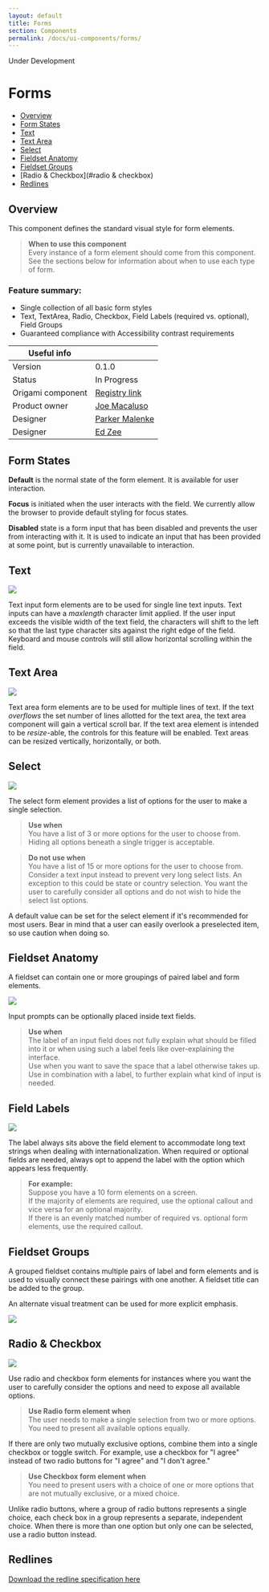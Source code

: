 ```yaml
---
layout: default
title: Forms
section: Components
permalink: /docs/ui-components/forms/
---
```


<aside>Under Development</aside>

# Forms

* [Overview](#overview)
* [Form States](#form-states)
* [Text](#text)
* [Text Area](#text-area)
* [Select](#select)
* [Fieldset Anatomy](#fieldset-anatomy)
* [Fieldset Groups](#fieldset-groups)
* [Radio & Checkbox](#radio & checkbox)
* [Redlines](#redlines)


## Overview
This component defines the standard visual style for form elements.

> **When to use this component**  
> Every instance of a form element should come from this component. See the sections below for information about when to use each type of form.

### Feature summary:

- Single collection of all basic form styles
- Text, TextArea, Radio, Checkbox, Field Labels (required vs. optional), Field Groups
- Guaranteed compliance with Accessibility contrast requirements


|   Useful info          |                                       |
|------------------------|---------------------------------------|
|   Version              |    0.1.0                              |
|   Status               |    In Progress                        |
|   Origami component    |    [Registry link][reg-entry]         |
|   Product owner        |    [Joe Macaluso][jm-contact]         |
|   Designer             |    [Parker Malenke][pm-contact]       |
|   Designer             |    [Ed Zee][ez-contact]               |

[pm-contact]: mailto:parker.malenke@pearson.com
[ez-contact]: mailto:edward.zee@pearson.com
[jm-contact]: mailto:joe.macaluso@pearson.com
[reg-entry]:  https://origami.pearsoned.com/registry/components/o-forms
[sk]:         ./assets/o-app-header.sketch

## Form States

**Default** is the normal state of the form element.  It is available for user interaction.

**Focus** is initiated when the user interacts with the field.  We currently allow the browser to provide default styling for focus states.

**Disabled** state is a form input that has been disabled and prevents the user from interacting with it.  It is used to indicate an input that has been provided at some point, but is currently unavailable to interaction.

## Text

![](./assets/text.png)

Text input form elements are to be used for single line text inputs.  Text inputs can have a <i>maxlength</i> character limit applied.  If the user input exceeds the visible width of the text field, the characters will shift to the left so that the last type character sits against the right edge of the field.  Keyboard and mouse controls will still allow horizontal scrolling within the field.

## Text Area

![](./assets/textarea.png)

Text area form elements are to be used for multiple lines of text.  If the text <i>overflows</i> the set number of lines allotted for the text area, the text area component will gain a vertical scroll bar.  If the text area element is intended to be <i>resize</i>-able, the controls for this feature will be enabled.  Text areas can be resized vertically, horizontally, or both.

## Select

![](./assets/select.png)

The select form element provides a list of options for the user to make a single selection.  
> **Use when**  
> You have a list of 3 or more options for the user to choose from.  
> Hiding all options beneath a single trigger is acceptable.

> **Do not use when**  
> You have a list of 15 or more options for the user to choose from.  Consider a text input instead to prevent very long select lists.  An exception to this could be state or country selection.
> You want the user to carefully consider all options and do not wish to hide the select list options.

A default value can be set for the select element if it's recommended for most users.  Bear in mind that a user can easily overlook a preselected item, so use caution when doing so.

## Fieldset Anatomy

A fieldset can contain one or more groupings of paired label and form elements.

![](./assets/fieldset.png)

Input prompts can be optionally placed inside text fields.
> **Use when**  
> The label of an input field does not fully explain what should be filled into it or when using such a label feels like over-explaining the interface.  
> Use when you want to save the space that a label otherwise takes up.  
> Use in combination with a label, to further explain what kind of input is needed.

## Field Labels

![](./assets/field-label.png)

The label always sits above the field element to accommodate long text strings when dealing with internationalization.  When required or optional fields are needed, always opt to append the label with the option which appears less frequently.

> **For example:**  
> Suppose you have a 10 form elements on a screen.  
> If the majority of elements are required, use the optional callout and vice versa for an optional majority.  
> If there is an evenly matched number of required vs. optional form elements, use the required callout.


## Fieldset Groups

A grouped fieldset contains multiple pairs of label and form elements and is used to visually connect these pairings with one another.  A fieldset title can be added to the group.

An alternate visual treatment can be used for more explicit emphasis.

![](./assets/fieldset-group.png)

## Radio & Checkbox 

![](./assets/radio-checkbox.png)

Use radio and checkbox form elements for instances where you want the user to carefully consider the options and need to expose all available options.

> **Use Radio form element when**  
> The user needs to make a single selection from two or more options.  
> You need to present all available options equally.

If there are only two mutually exclusive options, combine them into a single checkbox or toggle switch. For example, use a checkbox for "I agree" instead of two radio buttons for "I agree" and "I don't agree."

> **Use Checkbox form element when**  
> You need to present users with a choice of one or more options that are not mutually exclusive, or a mixed choice. 

Unlike radio buttons, where a group of radio buttons represents a single choice, each check box in a group represents a separate, independent choice. When there is more than one option but only one can be selected, use a radio button instead. 

## Redlines
[Download the redline specification here](./assets/redlines.png)

